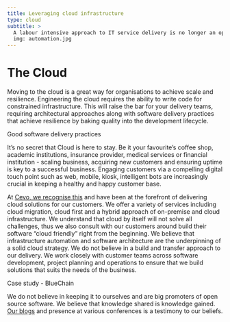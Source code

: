 ```yaml
---
title: Leveraging cloud infrastructure
type: cloud
subtitle: >
  A labour intensive approach to IT service delivery is no longer an option and those that persist are already behind. Automating your processes and systems will reduce your cycle times and provide your business with the competitive advantage to keep ahead.
  img: automation.jpg
---
```


# The Cloud

Moving to the cloud is a great way for organisations to achieve scale and resilience. Engineering the cloud requires the ability to write code for constrained infrastructure. This will raise the bar for your delivery teams, requiring architectural approaches along with software delivery practices that achieve resilience by baking quality into the development lifecycle.

Good software delivery practices

It’s no secret that Cloud is here to stay. Be it your favourite’s coffee shop, academic institutions, insurance provider, medical services or financial institution - scaling business, acquiring new customers and ensuring uptime is key to a successful business. Engaging customers via a compelling digital touch point such as web, mobile, kiosk, intelligent bots are increasingly crucial in keeping a healthy and happy customer base.

At [Cevo, we recognise this](/cases/cloud) and have been at the forefront of delivering cloud solutions for our customers. We offer a variety of services including cloud migration, cloud first and a hybrid approach of on-premise and cloud infrastructure. We understand that cloud by itself will not solve all challenges, thus we also consult with our customers around build their software “cloud friendly” right from the beginning. We believe that infrastructure automation and software architecture are the underpinning of a solid cloud strategy.
We do not believe in a build and transfer approach to our delivery. We work closely with customer teams across software development, project planning and operations to ensure that we build solutions that suits the needs of the business.

Case study - BlueChain

We do not believe in keeping it to ourselves and are big promoters of open source software. We believe that knowledge shared is knowledge gained. [Our blogs](/categories/aws) and presence at various conferences is a testimony to our beliefs.
